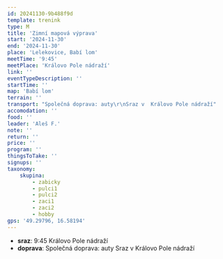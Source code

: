 ```yaml
---
id: 20241130-9b488f9d
template: trenink
type: M
title: 'Zimní mapová výprava'
start: '2024-11-30'
end: '2024-11-30'
place: 'Lelekovice, Babí lom'
meetTime: '9:45'
meetPlace: 'Královo Pole nádraží'
link: ''
eventTypeDescription: ''
startTime: ''
map: 'Babí lom'
terrain: ''
transport: "Společná doprava: auty\r\nSraz v  Královo Pole nádraží"
accomodation: ''
food: ''
leader: 'Aleš F.'
note: ''
return: ''
price: ''
program: ''
thingsToTake: ''
signups: ''
taxonomy:
    skupina:
        - zabicky
        - pulci1
        - pulci2
        - zaci1
        - zaci2
        - hobby
gps: '49.29796, 16.58194'
---
```


* **sraz**: 9:45 Královo Pole nádraží
* **doprava**: Společná doprava: auty
Sraz v  Královo Pole nádraží
